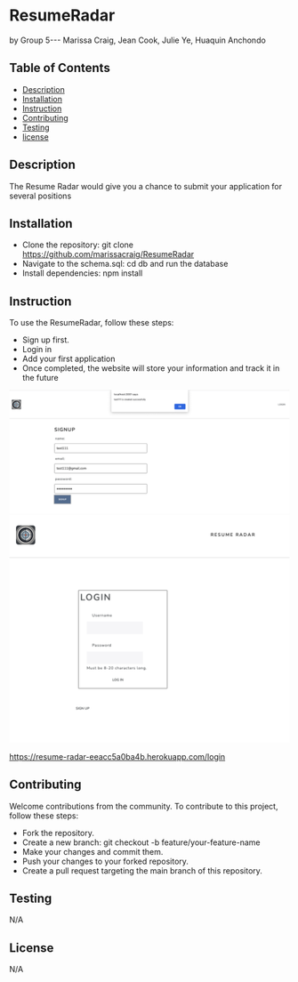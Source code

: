 # ResumeRadar
by Group 5--- Marissa Craig, Jean Cook, Julie Ye, Huaquin Anchondo

## Table of Contents
* [Description](#description)
* [Installation](#installation)
* [Instruction](#Instruction)
* [Contributing](#contributing)
* [Testing](#testing)
* [license](#license)

## Description
The Resume Radar would give you a chance to submit your application for several positions
## Installation
* Clone the repository: git clone https://github.com/marissacraig/ResumeRadar
* Navigate to the schema.sql: cd db and run the database
* Install dependencies: npm install
## Instruction
To use the ResumeRadar, follow these steps:
* Sign up first.
* Login in
* Add your first application
* Once completed, the website will store your information and track it in the future
  
![](https://github.com/marissacraig/ResumeRadar/blob/julie0327-patch-1/signup.png)
![](https://github.com/marissacraig/ResumeRadar/blob/julie0327-patch-1/login.png)

https://resume-radar-eeacc5a0ba4b.herokuapp.com/login

## Contributing
Welcome contributions from the community. To contribute to this project, follow these steps:
* Fork the repository.
* Create a new branch: git checkout -b feature/your-feature-name
* Make your changes and commit them.
* Push your changes to your forked repository.
* Create a pull request targeting the main branch of this repository.
## Testing
N/A
## License
N/A
